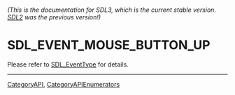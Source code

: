 ###### (This is the documentation for SDL3, which is the current stable version. [SDL2](https://wiki.libsdl.org/SDL2/) was the previous version!)
# SDL_EVENT_MOUSE_BUTTON_UP

Please refer to [SDL_EventType](SDL_EventType) for details.

----
[CategoryAPI](CategoryAPI), [CategoryAPIEnumerators](CategoryAPIEnumerators)

